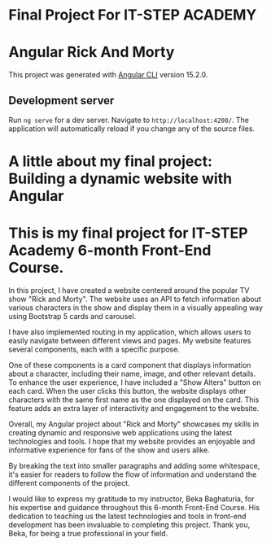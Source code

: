 # Final Project For IT-STEP ACADEMY

# Angular Rick And Morty

This project was generated with [Angular CLI](https://github.com/angular/angular-cli) version 15.2.0.

## Development server

Run `ng serve` for a dev server. Navigate to `http://localhost:4200/`. The application will automatically reload if you change any of the source files.

# A little about my final project: Building a dynamic website with Angular

# This is my final project for IT-STEP Academy 6-month Front-End Course.

In this project, I have created a website centered around the popular TV show "Rick and Morty". The website uses an API to fetch information about various characters in the show and display them in a visually appealing way using Bootstrap 5 cards and carousel.

I have also implemented routing in my application, which allows users to easily navigate between different views and pages. My website features several components, each with a specific purpose.

One of these components is a card component that displays information about a character, including their name, image, and other relevant details. To enhance the user experience, I have included a "Show Alters" button on each card. When the user clicks this button, the website displays other characters with the same first name as the one displayed on the card. This feature adds an extra layer of interactivity and engagement to the website.

Overall, my Angular project about "Rick and Morty" showcases my skills in creating dynamic and responsive web applications using the latest technologies and tools. I hope that my website provides an enjoyable and informative experience for fans of the show and users alike.

By breaking the text into smaller paragraphs and adding some whitespace, it's easier for readers to follow the flow of information and understand the different components of the project.

I would like to express my gratitude to my instructor, Beka Baghaturia, for his expertise and guidance throughout this 6-month Front-End Course. His dedication to teaching us the latest technologies and tools in front-end development has been invaluable to completing this project. Thank you, Beka, for being a true professional in your field.
